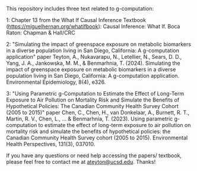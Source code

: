 This repository includes three text related to g-computation:

1: Chapter 13 from the What If Causal Inference Textbook (https://miguelhernan.org/whatifbook):
Causal Inference: What If. Boca Raton: Chapman & Hall/CRC

2: "Simulating the impact of greenspace exposure on metabolic biomarkers in a diverse population living in San Diego, California: A g-computation application" paper 
Teyton, A., Nukavarapu, N., Letellier, N., Sears, D. D., Yang, J. A., Jankowska, M. M., & Benmarhnia, T. (2024). Simulating the impact of greenspace exposure on metabolic biomarkers in a diverse population living in San Diego, California: A g-computation application. Environmental Epidemiology, 8(4), e326.

3: "Using Parametric g-Computation to Estimate the Effect of Long-Term Exposure to Air Pollution on Mortality Risk and Simulate the Benefits of Hypothetical Policies: The Canadian Community Health Survey Cohort (2005 to 2015)" paper 
Chen, C., Chen, H., van Donkelaar, A., Burnett, R. T., Martin, R. V., Chen, L., ... & Benmarhnia, T. (2023). Using parametric g-computation to estimate the effect of long-term exposure to air pollution on mortality risk and simulate the benefits of hypothetical policies: the Canadian Community Health Survey cohort (2005 to 2015). Environmental Health Perspectives, 131(3), 037010.

If you have any questions or need help accessing the papers/ textbook, please feel free to contact me at ateyton@ucsd.edu. Thanks!
